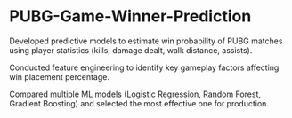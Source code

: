 # PUBG-Game-Winner-Prediction
Developed predictive models to estimate win probability of PUBG matches using player statistics (kills, damage dealt, walk distance, assists).

Conducted feature engineering to identify key gameplay factors affecting win placement percentage.

Compared multiple ML models (Logistic Regression, Random Forest, Gradient Boosting) and selected the most effective one for production.
